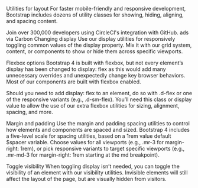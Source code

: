 

Utilities for layout
For faster mobile-friendly and responsive development, Bootstrap includes dozens of utility classes for showing, hiding, aligning, and spacing content.

Join over 300,000 developers using CircleCI's integration with GitHub.
ads via Carbon
Changing display
Use our display utilities for responsively toggling common values of the display property. Mix it with our grid system, content, or components to show or hide them across specific viewports.

Flexbox options
Bootstrap 4 is built with flexbox, but not every element’s display has been changed to display: flex as this would add many unnecessary overrides and unexpectedly change key browser behaviors. Most of our components are built with flexbox enabled.

Should you need to add display: flex to an element, do so with .d-flex or one of the responsive variants (e.g., .d-sm-flex). You’ll need this class or display value to allow the use of our extra flexbox utilities for sizing, alignment, spacing, and more.

Margin and padding
Use the margin and padding spacing utilities to control how elements and components are spaced and sized. Bootstrap 4 includes a five-level scale for spacing utilities, based on a 1rem value default $spacer variable. Choose values for all viewports (e.g., .mr-3 for margin-right: 1rem), or pick responsive variants to target specific viewports (e.g., .mr-md-3 for margin-right: 1rem starting at the md breakpoint).

Toggle visibility
When toggling display isn’t needed, you can toggle the visibility of an element with our visibility utilities. Invisible elements will still affect the layout of the page, but are visually hidden from visitors.

